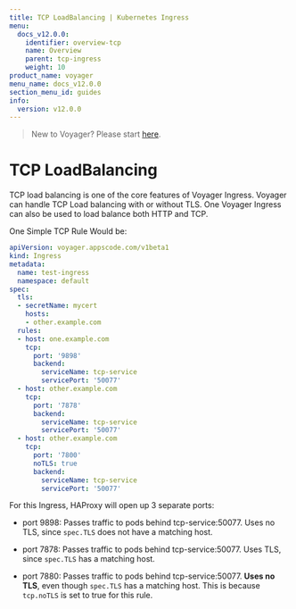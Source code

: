 ```yaml
---
title: TCP LoadBalancing | Kubernetes Ingress
menu:
  docs_v12.0.0:
    identifier: overview-tcp
    name: Overview
    parent: tcp-ingress
    weight: 10
product_name: voyager
menu_name: docs_v12.0.0
section_menu_id: guides
info:
  version: v12.0.0
---
```


> New to Voyager? Please start [here](/docs/v12.0.0/concepts/overview).

# TCP LoadBalancing

TCP load balancing is one of the core features of Voyager Ingress. Voyager can handle TCP Load balancing with or without TLS. One Voyager Ingress can also be used to load balance both HTTP and TCP.

One Simple TCP Rule Would be:

```yaml
apiVersion: voyager.appscode.com/v1beta1
kind: Ingress
metadata:
  name: test-ingress
  namespace: default
spec:
  tls:
  - secretName: mycert
    hosts:
    - other.example.com
  rules:
  - host: one.example.com
    tcp:
      port: '9898'
      backend:
        serviceName: tcp-service
        servicePort: '50077'
  - host: other.example.com
    tcp:
      port: '7878'
      backend:
        serviceName: tcp-service
        servicePort: '50077'
  - host: other.example.com
    tcp:
      port: '7800'
      noTLS: true
      backend:
        serviceName: tcp-service
        servicePort: '50077'
```

For this Ingress, HAProxy will open up 3 separate ports:
- port 9898: Passes traffic to pods behind tcp-service:50077. Uses no TLS, since `spec.TLS` does not have a matching host.

- port 7878: Passes traffic to pods behind tcp-service:50077. Uses TLS, since `spec.TLS` has a matching host.

- port 7880: Passes traffic to pods behind tcp-service:50077. __Uses no TLS__, even though `spec.TLS` has a matching host. This is because `tcp.noTLS` is set to true for this rule.
